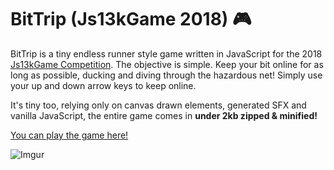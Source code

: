 # BitTrip (Js13kGame 2018) 🎮
BitTrip is a tiny endless runner style game written in JavaScript for the 2018 [Js13kGame Competition](https://2018.js13kgames.com). The objective is simple. Keep your bit online for as long as possible, ducking and diving through the hazardous net! Simply use your up and down arrow keys to keep online.

It's tiny too, relying only on canvas drawn elements, generated SFX and vanilla JavaScript, the entire game comes in **under 2kb zipped & minified!**

[You can play the game here!](https://2018.js13kgames.com/entries/bittrip)

![Imgur](https://i.imgur.com/ls4DiYZ.gif)
